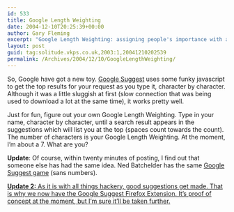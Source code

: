 ```yaml
---
id: 533
title: Google Length Weighting
date: 2004-12-10T20:25:39+00:00
author: Gary Fleming
excerpt: "Google Length Weighting: assigning people's importance with an arbitrary number since 2004."
layout: post
guid: tag:solitude.vkps.co.uk,2003:1,20041210202539
permalink: /Archives/2004/12/10/GoogleLengthWeighting/
---
```

So, Google have got a new toy. [Google Suggest](http://www.google.com/webhp?complete=1) uses some funky javascript to get the top results for your request as you type it, character by character. Although it was a little sluggish at first (slow connection that was being used to download a lot at the same time), it works pretty well.

Just for fun, figure out your own Google Length Weighting. Type in your name, character by character, until a search result appears in the suggestions which will list you at the top (spaces count towards the count). The number of characters is your Google Length Weighting. At the moment, I&#8217;m about a 7. What are you?

**Update**: Of course, within twenty minutes of posting, I find out that someone else has had the same idea. Ned Batchelder has the same [Google Suggest game](http://www.nedbatchelder.com/blog/200412.html#e20041210T101332) (sans numbers).

<ins><strong>Update 2:</strong> As it is with all things hackery, good suggestions get made. That is why we now have the <a href="http://forums.mozillazine.org/viewtopic.php?t=182186">Google Suggest Firefox Extension</a>. It&#8217;s proof of concept at the moment, but I&#8217;m sure it&#8217;ll be taken further.</ins>